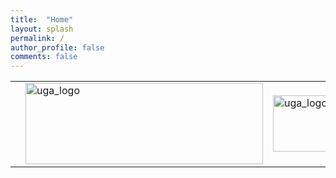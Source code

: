 ```yaml
---
title:  "Home"
layout: splash
permalink: /
author_profile: false
comments: false
---
```



<table class="logos">
    <tr>
        <th>
            <td style="border: none;">
                <img alt="uga_logo" src="{{site.baseurl}}/assets/logos/uga-ginp.png" width="380"  height="130">
            </td>
            <td style="border: none;">
                <img alt="uga_logo" src="{{site.baseurl}}/assets/logos/science-po.png" width="308" height="90">
            </td>
        </th>
        <th>
            <td style="border: none;">
                <img alt="uga_logo" src="{{site.baseurl}}/assets/logos/lig.png" width="200" height="90">
            </td>
            <td style="border: none;">
                <img alt="uga_logo" src="{{site.baseurl}}/assets/logos/pacte.jpg" width="308" height="90">
            </td>
        </th>
        <th>
            <td style="border: none;">
                <img alt="uga_logo" src="{{site.baseurl}}/assets/logos/MIAI.png" width="308" height="90">
            </td>
            <td style="border: none;">
                <img alt="uga_logo" src="{{site.baseurl}}/assets/logos/polytech.png" width="308" height="90">
            </td>
        </th>
    </tr>
</table>
